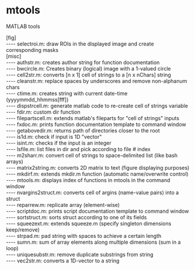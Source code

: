 # mtools
MATLAB tools

[fig] <br />
---- selectroi.m: draw ROIs in the displayed image and create corresponding masks <br />
[misc] <br />
---- authstr.m: creates author string for function documentation <br />
---- bwcircle.m: Creates binary (logical) image with a 1-valued circle <br />
---- cell2str.m: converts [n x 1] cell of strings to a [n x nChars] string <br />
---- cleanstr.m: replace spaces by underscores and remove non-alphanum chars <br />
---- ctime.m: creates string with current date-time (yyyymmdd_hhmmss[fff]) <br />
---- dispstrcell.m: generate matlab code to re-create cell of strings variable <br />
---- fdir.m: custom dir function <br />
---- filepartscell.m: extends matlab's fileparts for "cell of strings" inputs <br />
---- fxdoc.m: prints function documentation template to command window <br />
---- getabovedir.m: returns path of directories closer to the root <br />
---- is1d.m: check if input is 1D "vector" <br />
---- isint.m: checks if the input is an integer <br />
---- lsfile.m: list files in dir and pick according to file # index <br />
---- m2sharr.m: convert cell of strings to space-delimited list (like bash arrays) <br />
---- matrix2string.m: converts 2D matrix to text (figure displaying purposes) <br />
---- mkdirf.m: extends mkdir.m function (automatic name/overwrite control) <br />
---- mtools.m: displays index of functions in mtools in the command window <br />
---- nvargins2struct.m: converts cell of argins (name-value pairs) into a struct <br />
---- reparrew.m: replicate array (element-wise) <br />
---- scriptdoc.m: prints script documentation template to command window <br />
---- sortstruct.m: sorts struct according to one of its fields <br />
---- squeezext.m: extends squeeze.m (specify singleton dimensions keep/remove) <br />
---- strpad.m: pad string with spaces to achieve a certain length <br />
---- sumn.m: sum of array elements along multiple dimensions (sum in a loop) <br />
---- uniquesubstr.m: remove duplicate substrings from string <br />
---- vec2str.m: converts a 1D-vector to a string <br />


